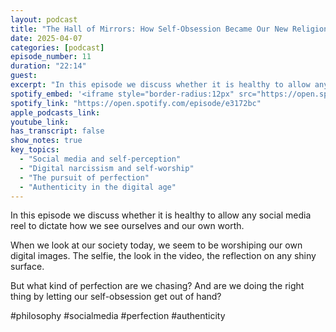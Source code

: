 ```yaml
---
layout: podcast
title: "The Hall of Mirrors: How Self-Obsession Became Our New Religion"
date: 2025-04-07
categories: [podcast]
episode_number: 11
duration: "22:14"
guest: 
excerpt: "In this episode we discuss whether it is healthy to allow any social media reel to dictate how we see ourselves and our own worth."
spotify_embed: '<iframe style="border-radius:12px" src="https://open.spotify.com/embed/episode/e3172bc?utm_source=generator" width="100%" height="352" frameBorder="0" allowfullscreen="" allow="autoplay; clipboard-write; encrypted-media; fullscreen; picture-in-picture" loading="lazy"></iframe>'
spotify_link: "https://open.spotify.com/episode/e3172bc"
apple_podcasts_link: 
youtube_link: 
has_transcript: false
show_notes: true
key_topics:
  - "Social media and self-perception"
  - "Digital narcissism and self-worship"
  - "The pursuit of perfection"
  - "Authenticity in the digital age"
---
```


In this episode we discuss whether it is healthy to allow any social media reel to dictate how we see ourselves and our own worth.

When we look at our society today, we seem to be worshiping our own digital images. The selfie, the look in the video, the reflection on any shiny surface.

But what kind of perfection are we chasing? And are we doing the right thing by letting our self-obsession get out of hand?

#philosophy #socialmedia #perfection #authenticity